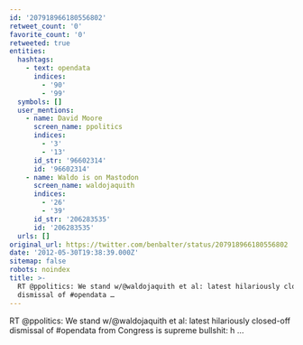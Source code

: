 ```yaml
---
id: '207918966180556802'
retweet_count: '0'
favorite_count: '0'
retweeted: true
entities:
  hashtags:
    - text: opendata
      indices:
        - '90'
        - '99'
  symbols: []
  user_mentions:
    - name: David Moore
      screen_name: ppolitics
      indices:
        - '3'
        - '13'
      id_str: '96602314'
      id: '96602314'
    - name: Waldo is on Mastodon
      screen_name: waldojaquith
      indices:
        - '26'
        - '39'
      id_str: '206283535'
      id: '206283535'
  urls: []
original_url: https://twitter.com/benbalter/status/207918966180556802
date: '2012-05-30T19:38:39.000Z'
sitemap: false
robots: noindex
title: >-
  RT @ppolitics: We stand w/@waldojaquith et al: latest hilariously closed-off
  dismissal of #opendata …
---
```


RT @ppolitics: We stand w/@waldojaquith et al: latest hilariously closed-off dismissal of #opendata from Congress is supreme bullshit: h ...